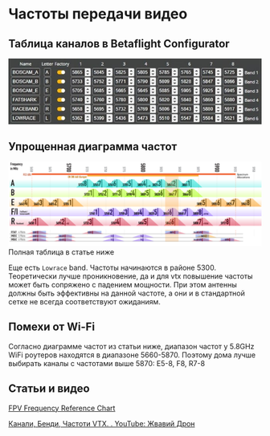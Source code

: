 # Частоты передачи видео

## Таблица каналов в Betaflight Configurator
![](ChannelsTable.jpg)

## Упрощенная диаграмма частот
![](Frequency-Reference-Chart-Short.png)  
Полная таблица в статье ниже

Еще есть `Lowrace` band. Частоты начинаются в районе 5300. Теоретически лучше проникновение, да и для vtx повышение частоты может быть сопряжено с падением мощности. При этом антенны должны быть эффективны на данной частоте, а они и в стандартной сетке не всегда соответствуют ожиданиям.

## Помехи от Wi-Fi
Согласно диаграмме частот из статьи ниже, диапазон частот у 5.8GHz WiFi роутеров находятся в диапазоне 5660-5870. Поэтому дома лучше выбирать каналы с частотами выше 5870: E5-8, F8, R7-8

## Статьи и видео
[FPV Frequency Reference Chart](https://www.getfpv.com/learn/fpv-essentials/fpv-frequency-reference-chart/)

[Канали, Бенди, Частоти VTX. . YouTube: Жвавий Дрон](https://www.youtube.com/watch?v=1WV-2_DJHRE)  


